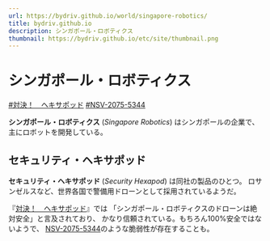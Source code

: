 ```yaml
---
url: https://bydriv.github.io/world/singapore-robotics/
title: bydriv.github.io
description: シンガポール・ロボティクス
thumbnail: https://bydriv.github.io/etc/site/thumbnail.png
---
```


# シンガポール・ロボティクス

[#対決！　ヘキサポッド](/literature/agent-log/vs-hexapod)
[#NSV-2075-5344](/literature/nsv/nsv-2075-5344)

**シンガポール・ロボティクス** (*Singapore Robotics*) はシンガポールの企業で、
主にロボットを開発している。

## セキュリティ・ヘキサポッド

**セキュリティ・ヘキサポッド** (*Security Hexapod*) は同社の製品のひとつ。
ロサンゼルスなど、世界各国で警備用ドローンとして採用されているようだ。

『[対決！　ヘキサポッド](/literature/agent-log/vs-hexapod)』では
「シンガポール・ロボティクスのドローンは絶対安全」と言及されており、
かなり信頼されている。もちろん100%安全ではないようで、
[NSV-2075-5344](/literature/nsv/nsv-2075-5344)のような脆弱性が存在することも。
